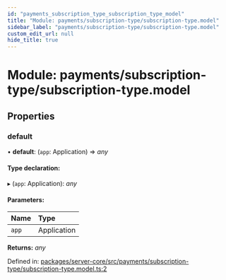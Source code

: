 ```yaml
---
id: "payments_subscription_type_subscription_type_model"
title: "Module: payments/subscription-type/subscription-type.model"
sidebar_label: "payments/subscription-type/subscription-type.model"
custom_edit_url: null
hide_title: true
---
```


# Module: payments/subscription-type/subscription-type.model

## Properties

### default

• **default**: (`app`: Application) => *any*

#### Type declaration:

▸ (`app`: Application): *any*

#### Parameters:

Name | Type |
:------ | :------ |
`app` | Application |

**Returns:** *any*

Defined in: [packages/server-core/src/payments/subscription-type/subscription-type.model.ts:2](https://github.com/xr3ngine/xr3ngine/blob/77d12cea0/packages/server-core/src/payments/subscription-type/subscription-type.model.ts#L2)
